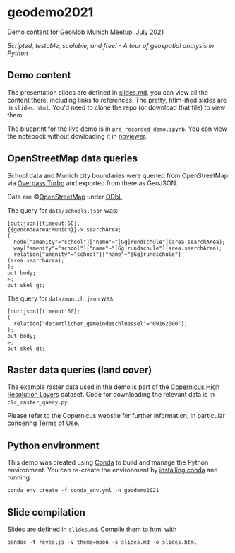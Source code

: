 # geodemo2021
Demo content for GeoMob Munich Meetup, July 2021

_Scripted, testable, scalable, and free! - A tour of geospatial analysis in Python_

## Demo content

The presentation slides are defined in [slides.md](https://github.com/ehansis/geodemo2021/blob/main/slides.md), you
can view all the content there, including links to references.
The pretty, htlm-ified slides are in `slides.html`. 
You'd need to clone the repo (or download that file) to view them.

The blueprint for the live demo is in `pre_recorded_demo.ipynb`.
You can view the notebook without dowloading it in [nbviewer](https://nbviewer.jupyter.org/github/ehansis/geodemo2021/blob/main/pre_recorded_demo.ipynb).


## OpenStreetMap data queries

School data and Munich city boundaries were queried from OpenStreetMap via [Overpass Turbo](http://overpass-turbo.eu)
and exported from there as GeoJSON.

Data are ©[OpenStreetMap](https://www.openstreetmap.org/copyright) under [ODbL](https://opendatacommons.org/licenses/odbl/).

The query for `data/schools.json` was:
```
[out:json][timeout:60];
{{geocodeArea:Munich}}->.searchArea;
(
  node["amenity"="school"]["name"~"[Gg]rundschule"](area.searchArea);
  way["amenity"="school"]["name"~"[Gg]rundschule"](area.searchArea);
  relation["amenity"="school"]["name"~"[Gg]rundschule"](area.searchArea);
);
out body;
>;
out skel qt;
```

The query for `data/munich.json` was:
```
[out:json][timeout:60];
(
  relation["de:amtlicher_gemeindeschluessel"="09162000"];
);
out body;
>;
out skel qt;
```


## Raster data queries (land cover)

The example raster data used in the demo is part of the [Copernicus High Resolution Layers](https://land.copernicus.eu/pan-european/high-resolution-layers) dataset.
Code for downloading the relevant data is in `clc_raster_query.py`.

Please refer to the Copernicus website for further information, in particular concering [Terms of Use](https://land.copernicus.eu/terms-of-use).


## Python environment

This demo was created using [Conda](https://conda.io/) to build and manage the Python environment.
You can re-create the environment by [installing conda](https://docs.conda.io/projects/conda/en/latest/user-guide/install/)
and running
```
conda env create -f conda_env.yml -n geodemo2021
```


## Slide compilation

Slides are defined in `slides.md`. Compile them to html with
```
pandoc -t revealjs -V theme=moon -s slides.md -o slides.html
```

